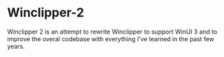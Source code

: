 # Winclipper-2
Winclipper 2 is an attempt to rewrite Winclipper to support WinUI 3 and to improve the overal codebase with everything I've learned in the past few years.
